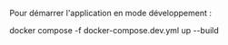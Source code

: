 Pour démarrer l'application en mode développement :

docker compose -f docker-compose.dev.yml up --build

